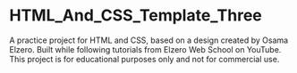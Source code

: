 # HTML_And_CSS_Template_Three
A practice project for HTML and CSS, based on a design created by Osama Elzero. Built while following tutorials from Elzero Web School on YouTube. This project is for educational purposes only and not for commercial use.
